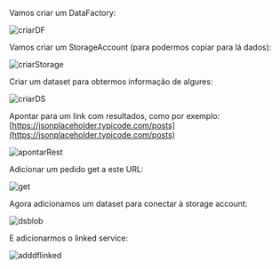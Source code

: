 Vamos criar um DataFactory:

![criarDF](screens/createDataFactory.jpg)

Vamos criar um StorageAccount (para podermos copiar para lá dados):

![criarStorage](screens/CreateStorage.jpg)


Criar um dataset para obtermos informação de algures:

![criarDS](screens/createDataset_Rest.jpg)

Apontar para um link com resultados, como por exemplo:
[https://jsonplaceholder.typicode.com/posts](https://jsonplaceholder.typicode.com/posts)

![apontarRest](screens/createDataset.jpg)


Adicionar um pedido get a este URL:

![get](screens/addGet.jpg)


Agora adicionamos um dataset para conectar à storage account:

![dsblob](screens/createDSBlob.jpg)

E adicionarmos o linked service:

![adddflinked](screens/adddfstorageLinkedservice.jpg)

